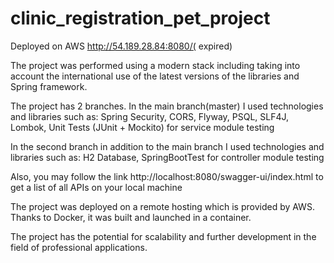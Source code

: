 # clinic_registration_pet_project

Deployed on AWS http://54.189.28.84:8080/( expired)

The project was performed using a modern stack
including taking into account the international use of the latest versions of the libraries and Spring framework.

The project has 2 branches. 
In the main branch(master) I used technologies and libraries  such as:
Spring Security, CORS, Flyway, PSQL, SLF4J, Lombok, Unit Tests (JUnit + Mockito) for service module testing

In the second branch in addition to the main branch I used technologies and libraries  such as:
H2 Database, SpringBootTest for controller module testing

Also, you may follow the link http://localhost:8080/swagger-ui/index.html to get a list of all APIs on your local machine

The project was deployed on a remote hosting which is provided by AWS.
Thanks to Docker, it was built and launched in a container. 

The project has the potential for scalability and further development in the field of professional applications.
